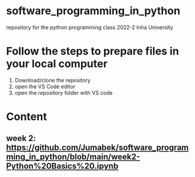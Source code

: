 # software_programming_in_python
repository for the python programming class 2022-2 Inha University 

# Follow the steps to prepare files in your local computer
1. Download/clone the repository
2. open the VS Code editor
3. open the repository folder with VS code

# Content


## week 2: https://github.com/Jumabek/software_programming_in_python/blob/main/week2-Python%20Basics%20.ipynb
